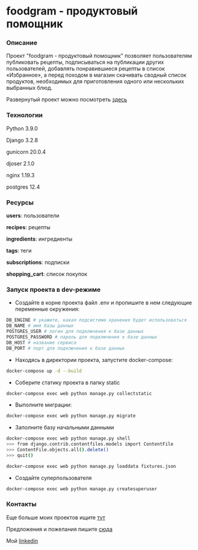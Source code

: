 # foodgram - продуктовый помощник

### Описание
Проект "foodgram - продуктовый помощник" позволяет пользователям публиковать рецепты, подписываться на публикации других пользователей, добавлять понравившиеся рецепты в список «Избранное», а перед походом в магазин скачивать сводный список продуктов, необходимых для приготовления одного или нескольких выбранных блюд.

Развернутый проект можно посмотреть [здесь]()

### Технологии

Python 3.9.0

Django 3.2.8

gunicorn 20.0.4

djoser 2.1.0

nginx 1.19.3

postgres 12.4

### Ресурсы

**users**: пользователи

**recipes**: рецепты

**ingredients**: ингредиенты

**tags**: теги

**subscriptions**: подписки

**shopping_cart**: список покупок

### Запуск проекта в dev-режиме
- Создайте в корне проекта файл .env и пропишите в нем следующие переменные окружения:
```sh
DB_ENGINE # укажите, какая подсистема хранения будет использоваться
DB_NAME # имя базы данных
POSTGRES_USER # логин для подключения к базе данных
POSTGRES_PASSWORD # пароль для подключения к базе данных
DB_HOST # название сервиса
DB_PORT # порт для подключения к базе данных
```
- Находясь в директории проекта, запустите docker-compose:
```sh
docker-compose up -d --build
```
- Соберите статику проекта в папку static
```sh
docker-compose exec web python manage.py collectstatic
```
- Выполните миграции:
```sh
docker-compose exec web python manage.py migrate
```
- Заполните базу начальными данными
```sh
docker-compose exec web python manage.py shell
>>> from django.contrib.contentfiles.models import ContentFile
>>> ContentFile.objects.all().delete()
>>> quit()

docker-compose exec web python manage.py loaddata fixtures.json
```
- Создайте суперпользователя
```sh
docker-compose exec web python manage.py createsuperuser
```
### Контакты
Еще больше моих проектов ищите [тут](https://github.com/AnnaBaziruwiha)

Предложения и пожелания пишите [сюда](abaziruwiha@gmail.com)

Мой [linkedin](https://www.linkedin.com/in/annabaziruwiha/)

